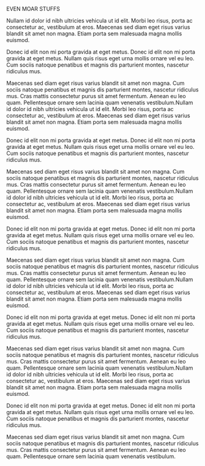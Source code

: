 EVEN MOAR STUFFS


Nullam id dolor id nibh ultricies vehicula ut id elit. Morbi leo risus, porta ac consectetur ac, vestibulum at eros. Maecenas sed diam eget risus varius blandit sit amet non magna. Etiam porta sem malesuada magna mollis euismod.

Donec id elit non mi porta gravida at eget metus. Donec id elit non mi porta gravida at eget metus. Nullam quis risus eget urna mollis ornare vel eu leo. Cum sociis natoque penatibus et magnis dis parturient montes, nascetur ridiculus mus.

Maecenas sed diam eget risus varius blandit sit amet non magna. Cum sociis natoque penatibus et magnis dis parturient montes, nascetur ridiculus mus. Cras mattis consectetur purus sit amet fermentum. Aenean eu leo quam. Pellentesque ornare sem lacinia quam venenatis vestibulum.Nullam id dolor id nibh ultricies vehicula ut id elit. Morbi leo risus, porta ac consectetur ac, vestibulum at eros. Maecenas sed diam eget risus varius blandit sit amet non magna. Etiam porta sem malesuada magna mollis euismod.

Donec id elit non mi porta gravida at eget metus. Donec id elit non mi porta gravida at eget metus. Nullam quis risus eget urna mollis ornare vel eu leo. Cum sociis natoque penatibus et magnis dis parturient montes, nascetur ridiculus mus.

Maecenas sed diam eget risus varius blandit sit amet non magna. Cum sociis natoque penatibus et magnis dis parturient montes, nascetur ridiculus mus. Cras mattis consectetur purus sit amet fermentum. Aenean eu leo quam. Pellentesque ornare sem lacinia quam venenatis vestibulum.Nullam id dolor id nibh ultricies vehicula ut id elit. Morbi leo risus, porta ac consectetur ac, vestibulum at eros. Maecenas sed diam eget risus varius blandit sit amet non magna. Etiam porta sem malesuada magna mollis euismod.

Donec id elit non mi porta gravida at eget metus. Donec id elit non mi porta gravida at eget metus. Nullam quis risus eget urna mollis ornare vel eu leo. Cum sociis natoque penatibus et magnis dis parturient montes, nascetur ridiculus mus.

Maecenas sed diam eget risus varius blandit sit amet non magna. Cum sociis natoque penatibus et magnis dis parturient montes, nascetur ridiculus mus. Cras mattis consectetur purus sit amet fermentum. Aenean eu leo quam. Pellentesque ornare sem lacinia quam venenatis vestibulum.Nullam id dolor id nibh ultricies vehicula ut id elit. Morbi leo risus, porta ac consectetur ac, vestibulum at eros. Maecenas sed diam eget risus varius blandit sit amet non magna. Etiam porta sem malesuada magna mollis euismod.

Donec id elit non mi porta gravida at eget metus. Donec id elit non mi porta gravida at eget metus. Nullam quis risus eget urna mollis ornare vel eu leo. Cum sociis natoque penatibus et magnis dis parturient montes, nascetur ridiculus mus.

Maecenas sed diam eget risus varius blandit sit amet non magna. Cum sociis natoque penatibus et magnis dis parturient montes, nascetur ridiculus mus. Cras mattis consectetur purus sit amet fermentum. Aenean eu leo quam. Pellentesque ornare sem lacinia quam venenatis vestibulum.Nullam id dolor id nibh ultricies vehicula ut id elit. Morbi leo risus, porta ac consectetur ac, vestibulum at eros. Maecenas sed diam eget risus varius blandit sit amet non magna. Etiam porta sem malesuada magna mollis euismod.

Donec id elit non mi porta gravida at eget metus. Donec id elit non mi porta gravida at eget metus. Nullam quis risus eget urna mollis ornare vel eu leo. Cum sociis natoque penatibus et magnis dis parturient montes, nascetur ridiculus mus.

Maecenas sed diam eget risus varius blandit sit amet non magna. Cum sociis natoque penatibus et magnis dis parturient montes, nascetur ridiculus mus. Cras mattis consectetur purus sit amet fermentum. Aenean eu leo quam. Pellentesque ornare sem lacinia quam venenatis vestibulum.